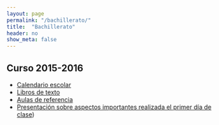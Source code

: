 ```yaml
---
layout: page
permalink: "/bachillerato/"
title:  "Bachillerato"
header: no
show_meta: false
---
```




## Curso 2015-2016

* [Calendario escolar](http://www.educa.jcyl.es/es/informacion/calendario-escolar-2015-2016)
* [Libros de texto](https://drive.google.com/a/iessanandres.com/folderview?id=0B4jaZeMGL7HsfmNEUFpScHlEc0pmekxHV3RONGNmaEhJUWpxVUhpWjNUcDlPWW5ERFEwNlU&usp=sharing#)
* [Aulas de referencia](/noticias/aulas-de-referencia-2015-2016/)
* [Presentación sobre aspectos importantes realizada el primer día de clase](https://docs.google.com/presentation/d/1dQXZP92Nq9Jm2OMbAKKZGdNu5dKU7Qc_g9luQz2NCDw/pub?start=false&loop=false&delayms=3000))
